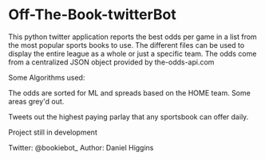 # Off-The-Book-twitterBot
This python twitter application reports the best odds per game in a list from the most popular sports books to use. The different files can be used to display the
entire league as a whole or just a specific team. The odds come from a centralized JSON object provided by the-odds-api.com

Some Algorithms used:

The odds are sorted for ML and spreads based on the HOME team. Some areas grey'd out.

Tweets out the highest paying parlay that any sportsbook can offer daily.

Project still in development

Twitter: @bookiebot_
Author: Daniel Higgins

